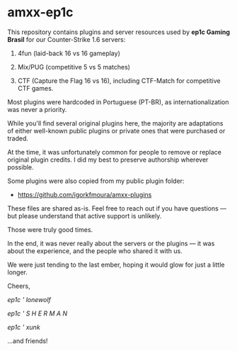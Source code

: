 # amxx-ep1c

This repository contains plugins and server resources used by **ep1c Gaming Brasil** for our Counter-Strike 1.6 servers:

1. 4fun (laid-back 16 vs 16 gameplay)

1. Mix/PUG (competitive 5 vs 5 matches)

1. CTF (Capture the Flag 16 vs 16), including CTF-Match for competitive CTF games.

Most plugins were hardcoded in Portuguese (PT-BR), as internationalization was never a priority.

While you'll find several original plugins here, the majority are adaptations of either well-known public plugins or private ones that were purchased or traded.

At the time, it was unfortunately common for people to remove or replace original plugin credits. I did my best to preserve authorship wherever possible.

Some plugins were also copied from my public plugin folder:
- https://github.com/igorkfmoura/amxx-plugins

These files are shared as-is. Feel free to reach out if you have questions — but please understand that active support is unlikely.

Those were truly good times.

In the end, it was never really about the servers or the plugins — it was about the experience, and the people who shared it with us.

We were just tending to the last ember, hoping it would glow for just a little longer.

Cheers,

_ep1c ' lonewolf_

_ep1c ' S H E R M A N_

_ep1c ' xunk_

...and friends!
